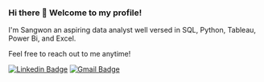 ### Hi there 👋 Welcome to my profile!

<!--
**swb1113/swb1113** is a ✨ _special_ ✨ repository because its `README.md` (this file) appears on your GitHub profile.

Here are some ideas to get you started:

- 🔭 I’m currently working on ...
- 🌱 I’m currently learning ...
- 👯 I’m looking to collaborate on ...
- 🤔 I’m looking for help with ...
- 💬 Ask me about ...
- 📫 How to reach me: ...
- 😄 Pronouns: ...
- ⚡ Fun fact: ...
-->

I'm Sangwon an aspiring data analyst well versed in SQL, Python, Tableau, Power Bi, and Excel. 

Feel free to reach out to me anytime!

[![Linkedin Badge](https://img.shields.io/badge/-Sangwon%20Baek-0072b1?style=flat&logo=Linkedin&logoColor=white)](https://www.linkedin.com/in/sangwon-baek/)
[![Gmail Badge](https://img.shields.io/badge/-sangwonbaek0620@gmail.com-c14438?style=flat&logo=Gmail&logoColor=white)](mailto:sangwonbaek0620@gmail.com)
